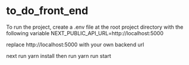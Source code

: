 # to_do_front_end

To run the project, create a .env file at the root project directory with the following variable
NEXT_PUBLIC_API_URL=http://localhost:5000

replace http://localhost:5000 with your own backend url

next run yarn install
then run yarn run start
